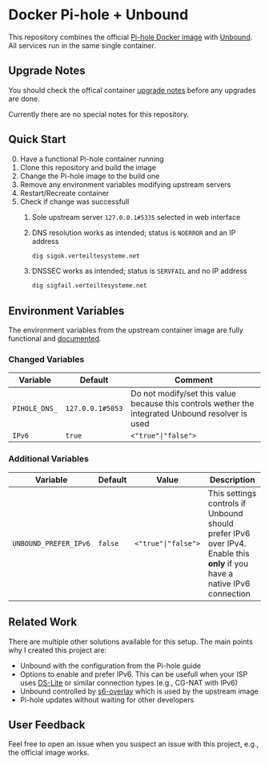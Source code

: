Docker Pi-hole + Unbound
========================

This repository combines the official [Pi-hole Docker image](https://github.com/pi-hole/docker-pi-hole) with [Unbound](https://nlnetlabs.nl/projects/unbound/about/).
All services run in the same single container.

Upgrade Notes
-------------

You should check the offical container [upgrade notes](https://github.com/pi-hole/docker-pi-hole#upgrade-notes) before any upgrades are done.

Currently there are no special notes for this repository.

Quick Start
-----------

0. Have a functional Pi-hole container running
1. Clone this repository and build the image
2. Change the Pi-hole image to the build one
3. Remove any environment variables modifying upstream servers
4. Restart/Recreate container
5. Check if change was successfull
   1. Sole upstream server `127.0.0.1#5335` selected in web interface
   2. DNS resolution works as intended; status is `NOERROR` and an IP address

      ```bash
      dig sigok.verteiltesysteme.net
      ```

   3. DNSSEC works as intended; status is `SERVFAIL` and no IP address

      ```bash
      dig sigfail.verteiltesysteme.net
      ```

Environment Variables
---------------------

The environment variables from the upstream container image are fully functional and [documented](https://github.com/pi-hole/docker-pi-hole#environment-variables).

### Changed Variables ###

| Variable | Default | Comment |
| -------- | ------- | ------- |
| `PIHOLE_DNS_` | `127.0.0.1#5053` | Do not modify/set this value because this controls wether the integrated Unbound resolver is used |
| `IPv6` | `true` | `<"true"\|"false">` | This settings controls in addition to upstream wether Unbound can use IPv6 or not |

### Additional Variables ###

| Variable | Default | Value | Description |
| -------- | ------- | ----- | ----------- |
| `UNBOUND_PREFER_IPv6` | `false` | `<"true"\|"false">` | This settings controls if Unbound should prefer IPv6 over IPv4. Enable this **only** if you have a native IPv6 connection |

Related Work
------------

There are multiple other solutions available for this setup. The main points why I created this project are:

- Unbound with the configuration from the Pi-hole guide
- Options to enable and prefer IPv6. This can be usefull when your ISP uses [DS-Lite](https://en.wikipedia.org/wiki/IPv6_transition_mechanism#Dual-Stack_Lite_(DS-Lite)) or similar connection types (e.g., CG-NAT with IPv6)
- Unbound controlled by [s6-overlay](https://github.com/just-containers/s6-overlay) which is used by the upstream image
- Pi-hole updates without waiting for other developers

User Feedback
-------------

Feel free to open an issue when you suspect an issue with this project, e.g., the official image works.
